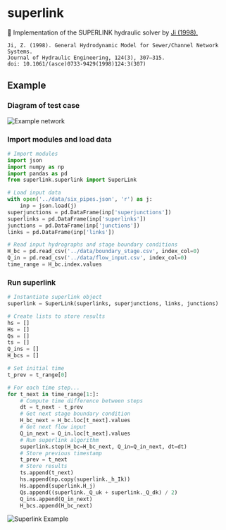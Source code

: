 # superlink
🚰 Implementation of the SUPERLINK hydraulic solver by [Ji (1998).](https://ascelibrary.org/doi/10.1061/%28ASCE%290733-9429%281998%29124%3A3%28307%29)

```
Ji, Z. (1998). General Hydrodynamic Model for Sewer/Channel Network Systems.
Journal of Hydraulic Engineering, 124(3), 307–315.
doi: 10.1061/(asce)0733-9429(1998)124:3(307)
```

## Example

### Diagram of test case

![Example network](https://s3.us-east-2.amazonaws.com/mdbartos-img/superlink/example_network.png)

### Import modules and load data

```python
# Import modules
import json
import numpy as np
import pandas as pd
from superlink.superlink import SuperLink

# Load input data
with open('../data/six_pipes.json', 'r') as j:
    inp = json.load(j)  
superjunctions = pd.DataFrame(inp['superjunctions'])
superlinks = pd.DataFrame(inp['superlinks'])
junctions = pd.DataFrame(inp['junctions'])
links = pd.DataFrame(inp['links'])

# Read input hydrographs and stage boundary conditions
H_bc = pd.read_csv('../data/boundary_stage.csv', index_col=0)
Q_in = pd.read_csv('../data/flow_input.csv', index_col=0)
time_range = H_bc.index.values
```

### Run superlink

```python
# Instantiate superlink object
superlink = SuperLink(superlinks, superjunctions, links, junctions)

# Create lists to store results
hs = []
Hs = []
Qs = []
ts = []
Q_ins = []
H_bcs = []

# Set initial time
t_prev = t_range[0]

# For each time step...
for t_next in time_range[1:]:
    # Compute time difference between steps
    dt = t_next - t_prev
    # Get next stage boundary condition
    H_bc_next = H_bc.loc[t_next].values
    # Get next flow input
    Q_in_next = Q_in.loc[t_next].values
    # Run superlink algorithm
    superlink.step(H_bc=H_bc_next, Q_in=Q_in_next, dt=dt)
    # Store previous timestamp
    t_prev = t_next
    # Store results
    ts.append(t_next)
    hs.append(np.copy(superlink._h_Ik))
    Hs.append(superlink.H_j)
    Qs.append((superlink._Q_uk + superlink._Q_dk) / 2)
    Q_ins.append(Q_in_next)
    H_bcs.append(H_bc_next)
```

![Superlink Example](https://s3.us-east-2.amazonaws.com/mdbartos-img/superlink/superlink_test.png)
